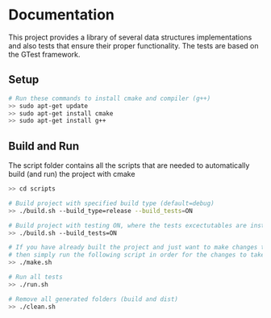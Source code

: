 # Documentation

This project provides a library of several data structures implementations and also tests that ensure their proper functionality.
The tests are based on the GTest framework.

## Setup
``` bash
# Run these commands to install cmake and compiler (g++)
>> sudo apt-get update
>> sudo apt-get install cmake
>> sudo apt-get install g++
```

## Build and Run
The script folder contains all the scripts that are needed to automatically build (and run) the project with cmake
``` bash
>> cd scripts

# Build project with specified build type (default=debug)
>> ./build.sh --build_type=release --build_tests=ON

# Build project with testing ON, where the tests excectutables are installed in: dist/BUILD_TYPE/bin
>> ./build.sh --build_tests=ON

# If you have already built the project and just want to make changes to the test files,
# then simply run the following script in order for the changes to take place
>> ./make.sh

# Run all tests
>> ./run.sh

# Remove all generated folders (build and dist)
>> ./clean.sh 
```
